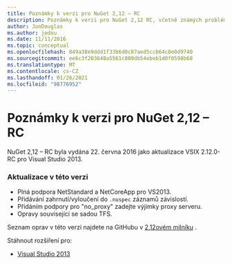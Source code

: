 ```yaml
---
title: Poznámky k verzi pro NuGet 2,12 – RC
description: Poznámky k verzi pro NuGet 2,12 RC, včetně známých problémů, oprav chyb, přidaných funkcí a chcete odeslat obecnou.
author: JonDouglas
ms.author: jodou
ms.date: 11/11/2016
ms.topic: conceptual
ms.openlocfilehash: 049a38e9ddd1f33b6d0c87aed5ccb64c0e0d9740
ms.sourcegitcommit: ee6c3f203648a5561c809db54ebeb1d0f0598b68
ms.translationtype: MT
ms.contentlocale: cs-CZ
ms.lasthandoff: 01/26/2021
ms.locfileid: "98776952"
---
```

# <a name="nuget-212-rc-release-notes"></a>Poznámky k verzi pro NuGet 2,12 – RC

NuGet 2,12 – RC byla vydána 22. června 2016 jako aktualizace VSIX 2.12.0-RC pro Visual Studio 2013.

### <a name="updates-in-this-release"></a>Aktualizace v této verzi

* Plná podpora NetStandard a NetCoreApp pro VS2013.
* Přidávání zahrnutí/vyloučení do `.nuspec` záznamů závislostí.
* Přidáním podpory pro "no_proxy" zadejte výjimky proxy serveru.
* Opravy související se sadou TFS.

Seznam oprav v této verzi najdete na GitHubu v [2,12ovém milníku](https://github.com/NuGet/Home/issues?q=milestone%3A2.12+is%3Aclosed) .

Stáhnout rozšíření pro:

* [Visual Studio 2013](https://dist.nuget.org/visualstudio-2013-vsix/v2.12.0-rc/NuGet.Tools.vsix)
